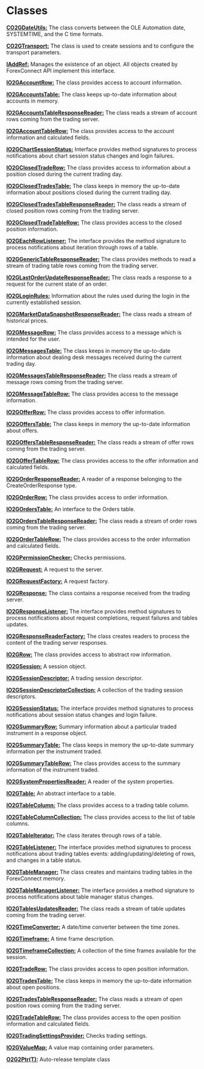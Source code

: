 # Classes

[**CO2GDateUtils:**](http://fxcodebase.com/bin/forexconnect/1.3.2/help/CPlusPlus/web-content.html#CO2GDateUtils.html)
The class converts between the OLE Automation date, SYSTEMTIME, and the C time formats.

[**CO2GTransport:**](http://fxcodebase.com/bin/forexconnect/1.3.2/help/CPlusPlus/web-content.html#CO2GTransport.html)
The class is used to create sessions and to configure the transport parameters.

[**IAddRef:**](http://fxcodebase.com/bin/forexconnect/1.3.2/help/CPlusPlus/web-content.html#IAddRef.html)
Manages the existence of an object. All objects created by ForexConnect API implement this interface.

[**IO2GAccountRow:**](http://fxcodebase.com/bin/forexconnect/1.3.2/help/CPlusPlus/web-content.html#IO2GAccountRow.html)
The class provides access to account information.

[**IO2GAccountsTable:**](http://fxcodebase.com/bin/forexconnect/1.3.2/help/CPlusPlus/web-content.html#IO2GAccountsTable.html)
The class keeps up-to-date information about accounts in memory.

[**IO2GAccountsTableResponseReader:**](http://fxcodebase.com/bin/forexconnect/1.3.2/help/CPlusPlus/web-content.html#IO2GAccountsTableResponseReader.html)
The class reads a stream of account rows coming from the trading server.

[**IO2GAccountTableRow:**](http://fxcodebase.com/bin/forexconnect/1.3.2/help/CPlusPlus/web-content.html#IO2GAccountTableRow.html)
The class provides access to the account information and calculated fields.

[**IO2GChartSessionStatus:**](http://fxcodebase.com/bin/forexconnect/1.3.2/help/CPlusPlus/web-content.html#IO2GChartSessionStatus.html)
Interface provides method signatures to process notifications about chart session status changes and login failures.

[**IO2GClosedTradeRow:**](http://fxcodebase.com/bin/forexconnect/1.3.2/help/CPlusPlus/web-content.html#IO2GClosedTradeRow.html)
The class provides access to information about a position closed during the current trading day.

[**IO2GClosedTradesTable:**](http://fxcodebase.com/bin/forexconnect/1.3.2/help/CPlusPlus/web-content.html#IO2GClosedTradesTable.html)
The class keeps in memory the up-to-date information about positions closed during the current trading day.

[**IO2GClosedTradesTableResponseReader:**](http://fxcodebase.com/bin/forexconnect/1.3.2/help/CPlusPlus/web-content.html#IO2GClosedTradesTableResponseReader.html)
The class reads a stream of closed position rows coming from the trading server.

[**IO2GClosedTradeTableRow:**](http://fxcodebase.com/bin/forexconnect/1.3.2/help/CPlusPlus/web-content.html#IO2GClosedTradeTableRow.html)
The class provides access to the closed position information.

[**IO2GEachRowListener:**](http://fxcodebase.com/bin/forexconnect/1.3.2/help/CPlusPlus/web-content.html#IO2GEachRowListener.html)
The interface provides the method signature to process notifications about iteration through rows of a table.

[**IO2GGenericTableResponseReader:**](http://fxcodebase.com/bin/forexconnect/1.3.2/help/CPlusPlus/web-content.html#IO2GGenericTableResponseReader.html) 
The class provides methods to read a stream of trading table rows coming from the trading server.

[**IO2GLastOrderUpdateResponseReader:**](http://fxcodebase.com/bin/forexconnect/1.3.2/help/CPlusPlus/web-content.html#IO2GLastOrderUpdateResponseReader.html)
The class reads a response to a request for the current state of an order.

[**IO2GLoginRules:**](http://fxcodebase.com/bin/forexconnect/1.3.2/help/CPlusPlus/web-content.html#IO2GLoginRules.html)
Information about the rules used during the login in the currently established session.

[**IO2GMarketDataSnapshotResponseReader:**](http://fxcodebase.com/bin/forexconnect/1.3.2/help/CPlusPlus/web-content.html#IO2GMarketDataSnapshotResponseReader.html)
The class reads a stream of historical prices.

[**IO2GMessageRow:**](http://fxcodebase.com/bin/forexconnect/1.3.2/help/CPlusPlus/web-content.html#IO2GMessageRow.html)
The class provides access to a message which is intended for the user.

[**IO2GMessagesTable:**](http://fxcodebase.com/bin/forexconnect/1.3.2/help/CPlusPlus/web-content.html#IO2GMessagesTable.html)
The class keeps in memory the up-to-date information about dealing desk messages received during the current trading day.

[**IO2GMessagesTableResponseReader:**](http://fxcodebase.com/bin/forexconnect/1.3.2/help/CPlusPlus/web-content.html#IO2GMessagesTableResponseReader.html)
The class reads a stream of message rows coming from the trading server.

[**IO2GMessageTableRow:**](http://fxcodebase.com/bin/forexconnect/1.3.2/help/CPlusPlus/web-content.html#IO2GMessageTableRow.html)
The class provides access to the message information.

[**IO2GOfferRow:**](http://fxcodebase.com/bin/forexconnect/1.3.2/help/CPlusPlus/web-content.html#IO2GOfferRow.html)
The class provides access to offer information.

[**IO2GOffersTable:**](http://fxcodebase.com/bin/forexconnect/1.3.2/help/CPlusPlus/web-content.html#IO2GOffersTable.html)
The class keeps in memory the up-to-date information about offers.

[**IO2GOffersTableResponseReader:**](http://fxcodebase.com/bin/forexconnect/1.3.2/help/CPlusPlus/web-content.html#IO2GOffersTableResponseReader.html)
The class reads a stream of offer rows coming from the trading server.

[**IO2GOfferTableRow:**](http://fxcodebase.com/bin/forexconnect/1.3.2/help/CPlusPlus/web-content.html#IO2GOfferTableRow.html)
The class provides access to the offer information and calculated fields.

[**IO2GOrderResponseReader:**](http://fxcodebase.com/bin/forexconnect/1.3.2/help/CPlusPlus/web-content.html#IO2GOrderResponseReader.html)
A reader of a response belonging to the CreateOrderResponse type.

[**IO2GOrderRow:**](http://fxcodebase.com/bin/forexconnect/1.3.2/help/CPlusPlus/web-content.html#IO2GOrderRow.html)
The class provides access to order information.

[**IO2GOrdersTable:**](http://fxcodebase.com/bin/forexconnect/1.3.2/help/CPlusPlus/web-content.html#IO2GOrdersTable.html)
An interface to the Orders table.

[**IO2GOrdersTableResponseReader:**](http://fxcodebase.com/bin/forexconnect/1.3.2/help/CPlusPlus/web-content.html#IO2GOrdersTableResponseReader.html)
The class reads a stream of order rows coming from the trading server.

[**IO2GOrderTableRow:**](http://fxcodebase.com/bin/forexconnect/1.3.2/help/CPlusPlus/web-content.html#IO2GOrderTableRow.html)
The class provides access to the order information and calculated fields.

[**IO2GPermissionChecker:**](http://fxcodebase.com/bin/forexconnect/1.3.2/help/CPlusPlus/web-content.html#IO2GPermissionChecker.html)
Checks permissions.

[**IO2GRequest:**](http://fxcodebase.com/bin/forexconnect/1.3.2/help/CPlusPlus/web-content.html#IO2GRequest.html)
A request to the server.

[**IO2GRequestFactory:**](http://fxcodebase.com/bin/forexconnect/1.3.2/help/CPlusPlus/web-content.html#IO2GRequestFactory.html)
A request factory.

[**IO2GResponse:**](http://fxcodebase.com/bin/forexconnect/1.3.2/help/CPlusPlus/web-content.html#IO2GResponse.html)
The class contains a response received from the trading server.

[**IO2GResponseListener:**](http://fxcodebase.com/bin/forexconnect/1.3.2/help/CPlusPlus/web-content.html#IO2GResponseListener.html)
The interface provides method signatures to process notifications about request completions, request failures and tables updates.

[**IO2GResponseReaderFactory:**](http://fxcodebase.com/bin/forexconnect/1.3.2/help/CPlusPlus/web-content.html#IO2GResponseReaderFactory.html)
The class creates readers to process the content of the trading server responses.

[**IO2GRow:**](http://fxcodebase.com/bin/forexconnect/1.3.2/help/CPlusPlus/web-content.html#IO2GRow.html)
The class provides access to abstract row information.

[**IO2GSession:**](http://fxcodebase.com/bin/forexconnect/1.3.2/help/CPlusPlus/web-content.html#IO2GSession.html)
A session object.

[**IO2GSessionDescriptor:**](http://fxcodebase.com/bin/forexconnect/1.3.2/help/CPlusPlus/web-content.html#IO2GSessionDescriptor.html)
A trading session descriptor.

[**IO2GSessionDescriptorCollection:**](http://fxcodebase.com/bin/forexconnect/1.3.2/help/CPlusPlus/web-content.html#IO2GSessionDescriptorCollection.html)
A collection of the trading session descriptors.

[**IO2GSessionStatus:**](http://fxcodebase.com/bin/forexconnect/1.3.2/help/CPlusPlus/web-content.html#IO2GSessionStatus.html)
The interface provides method signatures to process notifications about session status changes and login failure.

[**IO2GSummaryRow:**](http://fxcodebase.com/bin/forexconnect/1.3.2/help/CPlusPlus/web-content.html#IO2GSummaryRow.html)
Summary information about a particular traded instrument in a response object.

[**IO2GSummaryTable:**](http://fxcodebase.com/bin/forexconnect/1.3.2/help/CPlusPlus/web-content.html#IO2GSummaryTable.html)
The class keeps in memory the up-to-date summary information per the instrument traded.

[**IO2GSummaryTableRow:**](http://fxcodebase.com/bin/forexconnect/1.3.2/help/CPlusPlus/web-content.html#IO2GSummaryTableRow.html)
The class provides access to the summary information of the instrument traded.

[**IO2GSystemPropertiesReader:**](http://fxcodebase.com/bin/forexconnect/1.3.2/help/CPlusPlus/web-content.html#IO2GSystemPropertiesReader.html)
A reader of the system properties.

[**IO2GTable:**](http://fxcodebase.com/bin/forexconnect/1.3.2/help/CPlusPlus/web-content.html#IO2GTable.html)
An abstract interface to a table.

[**IO2GTableColumn:**](http://fxcodebase.com/bin/forexconnect/1.3.2/help/CPlusPlus/web-content.html#IO2GTableColumn.html)
The class provides access to a trading table column.

[**IO2GTableColumnCollection:**](http://fxcodebase.com/bin/forexconnect/1.3.2/help/CPlusPlus/web-content.html#IO2GTableColumnCollection.html)
The class provides access to the list of table columns.

[**IO2GTableIterator:**](http://fxcodebase.com/bin/forexconnect/1.3.2/help/CPlusPlus/web-content.html#IO2GTableIterator.html)
The class iterates through rows of a table.

[**IO2GTableListener:**](http://fxcodebase.com/bin/forexconnect/1.3.2/help/CPlusPlus/web-content.html#IO2GTableListener.html)
The interface provides method signatures to process notifications about trading tables events: adding/updating/deleting of rows, and changes in a table status.

[**IO2GTableManager:**](http://fxcodebase.com/bin/forexconnect/1.3.2/help/CPlusPlus/web-content.html#IO2GTableManager.html)
The class creates and maintains trading tables in the ForexConnect memory.

[**IO2GTableManagerListener:**](http://fxcodebase.com/bin/forexconnect/1.3.2/help/CPlusPlus/web-content.html#IO2GTableManagerListener.html)
The interface provides a method signature to process notifications about table manager status changes.

[**IO2GTablesUpdatesReader:**](http://fxcodebase.com/bin/forexconnect/1.3.2/help/CPlusPlus/web-content.html#IO2GTablesUpdatesReader.html)
The class reads a stream of table updates coming from the trading server.

[**IO2GTimeConverter:**](http://fxcodebase.com/bin/forexconnect/1.3.2/help/CPlusPlus/web-content.html#IO2GTimeConverter.html)
A date/time converter between the time zones.

[**IO2GTimeframe:**](http://fxcodebase.com/bin/forexconnect/1.3.2/help/CPlusPlus/web-content.html#IO2GTimeframe.html)
A time frame description.

[**IO2GTimeframeCollection:**](http://fxcodebase.com/bin/forexconnect/1.3.2/help/CPlusPlus/web-content.html#IO2GTimeframeCollection.html)
A collection of the time frames available for the session.

[**IO2GTradeRow:**](http://fxcodebase.com/bin/forexconnect/1.3.2/help/CPlusPlus/web-content.html#IO2GTradeRow.html)
The class provides access to open position information.

[**IO2GTradesTable:**](http://fxcodebase.com/bin/forexconnect/1.3.2/help/CPlusPlus/web-content.html#IO2GTradesTable.html)
The class keeps in memory the up-to-date information about open positions.

[**IO2GTradesTableResponseReader:**](http://fxcodebase.com/bin/forexconnect/1.3.2/help/CPlusPlus/web-content.html#IO2GTradesTableResponseReader.html)
The class reads a stream of open position rows coming from the trading server.

[**IO2GTradeTableRow:**](http://fxcodebase.com/bin/forexconnect/1.3.2/help/CPlusPlus/web-content.html#IO2GTradeTableRow.html)
The class provides access to the open position information and calculated fields.

[**IO2GTradingSettingsProvider:**](http://fxcodebase.com/bin/forexconnect/1.3.2/help/CPlusPlus/web-content.html#IO2GTradingSettingsProvider.html)
Checks trading settings.

[**IO2GValueMap:**](http://fxcodebase.com/bin/forexconnect/1.3.2/help/CPlusPlus/web-content.html#IO2GValueMap.html)
A value map containing order parameters.

[**O2G2Ptr(T):**](http://fxcodebase.com/bin/forexconnect/1.3.2/help/CPlusPlus/web-content.html#O2G2Ptr.html)
Auto-release template class
